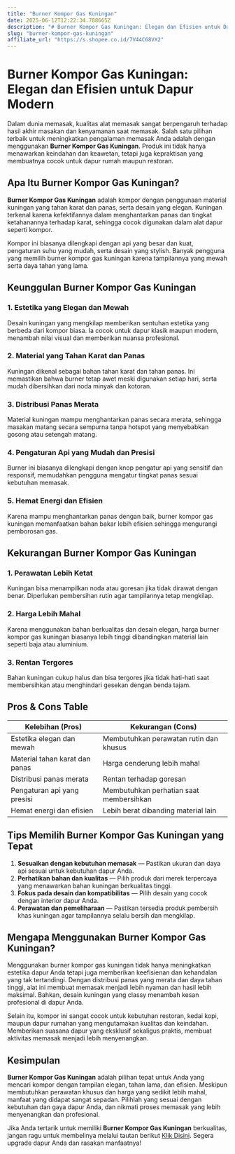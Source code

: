 ```yaml
---
title: "Burner Kompor Gas Kuningan"
date: 2025-06-12T12:22:34.788665Z
description: "# Burner Kompor Gas Kuningan: Elegan dan Efisien untuk Dapur Modern..."
slug: "burner-kompor-gas-kuningan"
affiliate_url: "https://s.shopee.co.id/7V44C68VX2"
---
```

# Burner Kompor Gas Kuningan: Elegan dan Efisien untuk Dapur Modern

Dalam dunia memasak, kualitas alat memasak sangat berpengaruh terhadap hasil akhir masakan dan kenyamanan saat memasak. Salah satu pilihan terbaik untuk meningkatkan pengalaman memasak Anda adalah dengan menggunakan **Burner Kompor Gas Kuningan**. Produk ini tidak hanya menawarkan keindahan dan keawetan, tetapi juga kepraktisan yang membuatnya cocok untuk dapur rumah maupun restoran.

## Apa Itu Burner Kompor Gas Kuningan?

**Burner Kompor Gas Kuningan** adalah kompor dengan penggunaan material kuningan yang tahan karat dan panas, serta desain yang elegan. Kuningan terkenal karena kefektifannya dalam menghantarkan panas dan tingkat ketahanannya terhadap karat, sehingga cocok digunakan dalam alat dapur seperti kompor.

Kompor ini biasanya dilengkapi dengan api yang besar dan kuat, pengaturan suhu yang mudah, serta desain yang stylish. Banyak pengguna yang memilih burner kompor gas kuningan karena tampilannya yang mewah serta daya tahan yang lama.

## Keunggulan Burner Kompor Gas Kuningan

### 1. Estetika yang Elegan dan Mewah

Desain kuningan yang mengkilap memberikan sentuhan estetika yang berbeda dari kompor biasa. Ia cocok untuk dapur klasik maupun modern, menambah nilai visual dan memberikan nuansa profesional.

### 2. Material yang Tahan Karat dan Panas

Kuningan dikenal sebagai bahan tahan karat dan tahan panas. Ini memastikan bahwa burner tetap awet meski digunakan setiap hari, serta mudah dibersihkan dari noda minyak dan kotoran.

### 3. Distribusi Panas Merata

Material kuningan mampu menghantarkan panas secara merata, sehingga masakan matang secara sempurna tanpa hotspot yang menyebabkan gosong atau setengah matang.

### 4. Pengaturan Api yang Mudah dan Presisi

Burner ini biasanya dilengkapi dengan knop pengatur api yang sensitif dan responsif, memudahkan pengguna mengatur tingkat panas sesuai kebutuhan memasak.

### 5. Hemat Energi dan Efisien

Karena mampu menghantarkan panas dengan baik, burner kompor gas kuningan memanfaatkan bahan bakar lebih efisien sehingga mengurangi pemborosan gas.

## Kekurangan Burner Kompor Gas Kuningan

### 1. Perawatan Lebih Ketat

Kuningan bisa menampilkan noda atau goresan jika tidak dirawat dengan benar. Diperlukan pembersihan rutin agar tampilannya tetap mengkilap.

### 2. Harga Lebih Mahal

Karena menggunakan bahan berkualitas dan desain elegan, harga burner kompor gas kuningan biasanya lebih tinggi dibandingkan material lain seperti baja atau aluminium.

### 3. Rentan Tergores

Bahan kuningan cukup halus dan bisa tergores jika tidak hati-hati saat membersihkan atau menghindari gesekan dengan benda tajam.

## Pros & Cons Table

| Kelebihan (Pros)                                | Kekurangan (Cons)                               |
|-------------------------------------------------|------------------------------------------------|
| Estetika elegan dan mewah                      | Membutuhkan perawatan rutin dan khusus        |
| Material tahan karat dan panas                  | Harga cenderung lebih mahal                   |
| Distribusi panas merata                        | Rentan terhadap goresan                       |
| Pengaturan api yang presisi                    | Membutuhkan perhatian saat membersihkan     |
| Hemat energi dan efisien                      | Lebih berat dibanding material lain         |

## Tips Memilih Burner Kompor Gas Kuningan yang Tepat

1. **Sesuaikan dengan kebutuhan memasak** — Pastikan ukuran dan daya api sesuai untuk kebutuhan dapur Anda.
2. **Perhatikan bahan dan kualitas** — Pilih produk dari merek terpercaya yang menawarkan bahan kuningan berkualitas tinggi.
3. **Fokus pada desain dan kompatibilitas** — Pilih desain yang cocok dengan interior dapur Anda.
4. **Perawatan dan pemeliharaan** — Pastikan tersedia produk pembersih khas kuningan agar tampilannya selalu bersih dan mengkilap.

## Mengapa Menggunakan Burner Kompor Gas Kuningan?

Menggunakan burner kompor gas kuningan tidak hanya meningkatkan estetika dapur Anda tetapi juga memberikan keefisienan dan kehandalan yang tak tertandingi. Dengan distribusi panas yang merata dan daya tahan tinggi, alat ini membuat memasak menjadi lebih nyaman dan hasil lebih maksimal. Bahkan, desain kuningan yang classy menambah kesan profesional di dapur Anda.

Selain itu, kompor ini sangat cocok untuk kebutuhan restoran, kedai kopi, maupun dapur rumahan yang mengutamakan kualitas dan keindahan. Memberikan suasana dapur yang eksklusif sekaligus praktis, membuat aktivitas memasak menjadi lebih menyenangkan.

## Kesimpulan

**Burner Kompor Gas Kuningan** adalah pilihan tepat untuk Anda yang mencari kompor dengan tampilan elegan, tahan lama, dan efisien. Meskipun membutuhkan perawatan khusus dan harga yang sedikit lebih mahal, manfaat yang didapat sangat sepadan. Pilihlah yang sesuai dengan kebutuhan dan gaya dapur Anda, dan nikmati proses memasak yang lebih menyenangkan dan profesional.

Jika Anda tertarik untuk memiliki **Burner Kompor Gas Kuningan** berkualitas, jangan ragu untuk membelinya melalui tautan berikut [Klik Disini](https://s.shopee.co.id/7V44C68VX2). Segera upgrade dapur Anda dan rasakan manfaatnya!